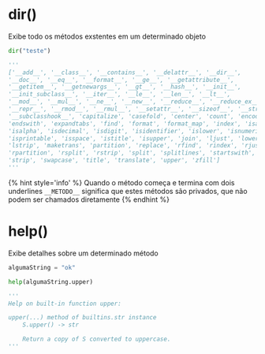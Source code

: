 # dir()

Exibe todo os métodos exstentes em um determinado objeto

```python
dir("teste")

'''
['__add__', '__class__', '__contains__', '__delattr__', '__dir__', 
'__doc__', '__eq__', '__format__', '__ge__', '__getattribute__', 
'__getitem__', '__getnewargs__', '__gt__', '__hash__', '__init__', 
'__init_subclass__', '__iter__', '__le__', '__len__', '__lt__', 
'__mod__', '__mul__', '__ne__', '__new__', '__reduce__', '__reduce_ex__', 
'__repr__', '__rmod__', '__rmul__', '__setattr__', '__sizeof__', '__str__', 
'__subclasshook__', 'capitalize', 'casefold', 'center', 'count', 'encode', 
'endswith', 'expandtabs', 'find', 'format', 'format_map', 'index', 'isalnum', 
'isalpha', 'isdecimal', 'isdigit', 'isidentifier', 'islower', 'isnumeric', 
'isprintable', 'isspace', 'istitle', 'isupper', 'join', 'ljust', 'lower', 
'lstrip', 'maketrans', 'partition', 'replace', 'rfind', 'rindex', 'rjust', 
'rpartition', 'rsplit', 'rstrip', 'split', 'splitlines', 'startswith', 
'strip', 'swapcase', 'title', 'translate', 'upper', 'zfill']
'''
```

{% hint style='info' %}
Quando o método começa e termina com dois underlines `__METODO__` significa que estes métodos são privados, que não podem ser chamados diretamente 
{% endhint %}


# help()

Exibe detalhes sobre um determinado método

```python
algumaString = "ok"

help(algumaString.upper)

'''
Help on built-in function upper:

upper(...) method of builtins.str instance
    S.upper() -> str

    Return a copy of S converted to uppercase.
'''
```

